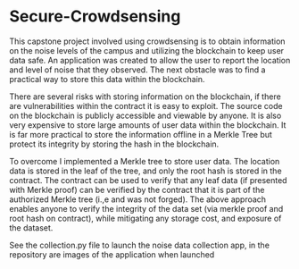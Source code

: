 # Secure-Crowdsensing

This capstone project involved using crowdsensing is to obtain information on the noise levels of the campus and utilizing the blockchain to keep user data safe. An application was created to allow the user to report the location and level of noise that they observed. The next obstacle was to find a practical way to store this data within the blockchain.


There are several risks with storing information on the blockchain, if there are vulnerabilities within the contract it is easy to exploit. The source code on the blockchain is publicly accessible and viewable by anyone. It is also very expensive to store large amounts of user data within the blockchain. It is far more practical to store the information offline in a Merkle Tree but protect its integrity by storing the hash in the blockchain.
 
 
 To overcome I implemented a Merkle tree to store user data. The location data is stored in the leaf of the tree, and only the root hash is stored in the contract.  The contract can be used to verify that any leaf data (if presented with Merkle proof) can be verified by the contract that it is part of the authorized Merkle tree (i.,e and was not forged). The above approach enables anyone to verify the integrity of the data set (via merkle proof and root hash on contract), while mitigating any storage cost, and exposure of the dataset.

See the collection.py file to launch the noise data collection app, in the repository are images of the application when launched

